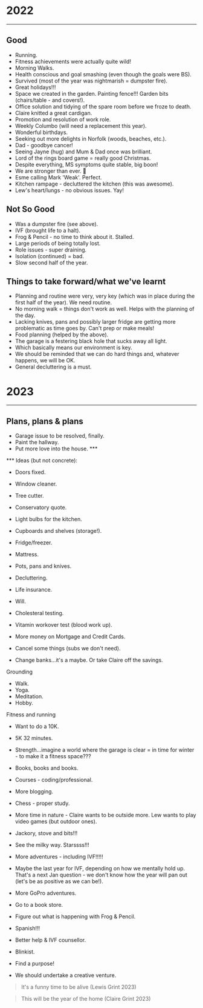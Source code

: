 
# 2022
---

## Good

- Running.
- Fitness achievements were actually quite wild!
- Morning Walks.
- Health conscious and goal smashing (even though the goals were BS).
- Survived (most of the year was nightmarish = dumpster fire).
- Great holidays!!!
- Space we created in the garden. Painting fence!!! Garden bits (chairs/table - and covers!).
- Office solution and tidying of the spare room before we froze to death.
- Claire knitted a great cardigan.
- Promotion and resolution of work role.
- Weekly Columbo (will need a replacement this year).
- Wonderful birthdays.
- Seeking out more delights in Norfolk (woods, beaches, etc.).
- Dad - goodbye cancer!
- Seeing Jayne (hug) and Mum & Dad once was brilliant.
- Lord of the rings board game = really good Christmas.
- Despite everything, MS symptoms quite stable, big boon!
- We are stronger than ever. 💞
- Esme calling Mark 'Weak'. Perfect.
- Kitchen rampage - decluttered the kitchen (this was awesome).
- Lew's heart/lungs - no obvious issues. Yay!

## Not So Good

- Was a dumpster fire (see above).
- IVF (brought life to a halt).
- Frog & Pencil - no time to think about it. Stalled.
- Large periods of being totally lost.
- Role issues - super draining.
- Isolation (continued) = bad.
- Slow second half of the year.

## Things to take forward/what we've learnt

- Planning and routine were very, very key (which was in place during the first half of the year). We need routine.
- No morning walk = things don't work as well. Helps with the planning of the day.
- Lacking knives, pans and possibly larger fridge are getting more problematic as time goes by. Can't prep or make meals!
- Food planning (helped by the above).
- The garage is a festering black hole that sucks away all light.
- Which basically means our environment is key.
- We should be reminded that we can do hard things and, whatever happens, we will be OK.
- General decluttering is a must.

# 2023
---

## Plans, plans & plans

- Garage issue to be resolved, finally.
- Paint the hallway.
- Put more love into the house. ***

*** Ideas (but not concrete):
- Doors fixed.
- Window cleaner.
- Tree cutter.
- Conservatory quote.
- Light bulbs for the kitchen.
- Cupboards and shelves (storage!).
- Fridge/freezer.
- Mattress.
- Pots, pans and knives.
- Decluttering.

- Life insurance.
- Will.
- Cholesteral testing.
- Vitamin workover test (blood work up).
- More money on Mortgage and Credit Cards.
- Cancel some things (subs we don't need).
- Change banks...it's a maybe. Or take Claire off the savings.

Grounding
- Walk.
- Yoga.
- Meditation.
- Hobby.

Fitness and running
- Want to do a 10K.
- 5K 32 minutes.
- Strength...imagine a world where the garage is clear = in time for winter - to make it a fitness space???

- Books, books and books.
- Courses - coding/professional.
- More blogging.
- Chess - proper study.
- More time in nature - Claire wants to be outside more. Lew wants to play video games (but outdoor ones).
- Jackory, stove and bits!!!
- See the milky way. Starssss!!!
- More adventures - including IVF!!!!!
- Maybe the last year for IVF, depending on how we mentally hold up. That's a next Jan question - we don't know how the year will pan out (let's be as positive as we can be!).
- More GoPro adventures.
- Go to a book store.
- Figure out what is happening with Frog & Pencil.
- Spanish!!!
- Better help & IVF counsellor.
- Blinkist.
- Find a purpose!
- We should undertake a creative venture.

> It's a funny time to be alive (Lewis Grint 2023)

> This will be the year of the home (Claire Grint 2023)
